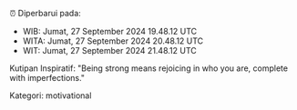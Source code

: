 ⏰ Diperbarui pada:
- WIB: Jumat, 27 September 2024 19.48.12 UTC
- WITA: Jumat, 27 September 2024 20.48.12 UTC
- WIT: Jumat, 27 September 2024 21.48.12 UTC

Kutipan Inspiratif:
"Being strong means rejoicing in who you are, complete with imperfections."


Kategori: motivational

